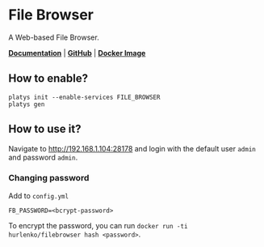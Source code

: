 # File Browser

A Web-based File Browser.

**[Documentation](https://filebrowser.org/)** | **[GitHub](https://github.com/filebrowser/filebrowser)** | **[Docker Image](https://github.com/hurlenko/filebrowser-docker)** 

## How to enable?

```
platys init --enable-services FILE_BROWSER
platys gen
```

## How to use it?

Navigate to <http://192.168.1.104:28178> and login with the default user `admin` and password `admin`. 

### Changing password

Add to `config.yml`

```
FB_PASSWORD=<bcrypt-password>
```

To encrypt the password, you can run `docker run -ti hurlenko/filebrowser hash <password>`.